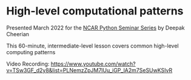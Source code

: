 # High-level computational patterns

Presented March 2022 for the [NCAR Python Seminar Series](https://ncar.github.io/esds/posts/2022/Thinking-with-Xarray/) by Deepak Cheerian

This 60-minute, intermediate-level lesson covers common high-level computing patterns

Video Recording: 
https://www.youtube.com/watch?v=TSw3GF_d2y8&list=PLNemzZpJM7lUu_iGP_lA2m7SeSUwKSIvR
